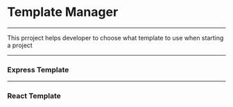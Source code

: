 # Template Manager
------
This prroject helps developer to choose what template to use when starting a project

------

### Express Template

----

### React Template
